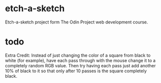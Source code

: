 # etch-a-sketch
Etch-a-sketch project form The Odin Project web development course.

# todo

Extra Credit:
  Instead of just changing the color of a square from black to white (for example), have each pass through with the mouse change it to a completely random RGB value. Then try having each pass just add another 10% of black to it so that only after 10 passes is the square completely black.

